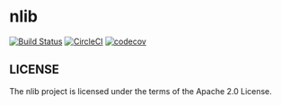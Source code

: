 # nlib

[![Build Status](https://travis-ci.com/nlibjs/nlibjs.svg?branch=master)](https://travis-ci.com/nlibjs/nlibjs)
[![CircleCI](https://circleci.com/gh/nlibjs/nlibjs.svg?style=svg&circle-token=ee84d0722971cd2eaa19846ac48aec0cef8f69fc)](https://circleci.com/gh/nlibjs/nlibjs)
[![codecov](https://codecov.io/gh/nlibjs/nlibjs/branch/master/graph/badge.svg)](https://codecov.io/gh/nlibjs/nlibjs)

## LICENSE

The nlib project is licensed under the terms of the Apache 2.0 License.
